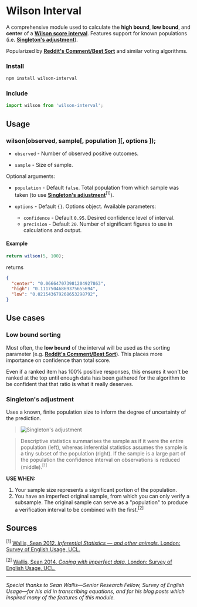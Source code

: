 # Wilson Interval

A comprehensive module used to calculate the **high bound**, **low bound**, and **center** of a **[Wilson score interval](http://en.wikipedia.org/wiki/Binomial_proportion_confidence_interval#Wilson_score_interval)**. Features support for known populations (i.e. **[Singleton's adjustment](https://corplingstats.wordpress.com/2012/04/30/inferential-statistics/)**).

Popularized by **[Reddit's Comment/Best Sort](http://amix.dk/blog/post/19588)** and similar voting algorithms.

### Install

```bash
npm install wilson-interval
```

### Include

```js
import wilson from 'wilson-interval';
```

## Usage

### wilson(observed, sample[, population ][, options ]);

- `observed` - Number of observed positive outcomes.

- `sample` - Size of sample.

Optional arguments:

- `population` - Default `false`. Total population from which sample was taken (to use **[Singleton's adjustment](https://corplingstats.wordpress.com/2012/04/30/inferential-statistics/)**<sup>[1]</sup>).

- `options` - Default `{}`. Options object. Available parameters:

	- `confidence` - Default `0.95`. Desired confidence level of interval.
	- `precision` - Default `20`. Number of significant figures to use in calculations and output.

#### Example
```js
return wilson(5, 100);
```
returns
```json
{
  "center": "0.066647073981204927863",
  "high": "0.11175046869375655694",
  "low": "0.021543679268653298792",
}
```

## Use cases

### Low bound sorting

Most often, the **low bound** of the interval will be used as the sorting parameter (e.g. **[Reddit's Comment/Best Sort](http://amix.dk/blog/post/19588)**). This places more importance on confidence than total score.

Even if a ranked item has 100% positive responses, this ensures it won't be ranked at the top until enough data has been gathered for the algorithm to be confident that that ratio is what it really deserves.

### Singleton's adjustment

Uses a known, finite population size to inform the degree of uncertainty of the prediction.

> ![Singleton's adjustment](https://corplingstats.files.wordpress.com/2012/04/popsamp1.png?w=538)

> Descriptive statistics summarises the sample as if it were the entire population (left), whereas inferential statistics assumes the sample is a tiny subset of the population (right). If the sample is a large part of the population the confidence interval on observations is reduced (middle).<sup>[1]</sup>

**USE WHEN:**

1. Your sample size represents a significant portion of the population.
2. You have an imperfect original sample, from which you can only verify a subsample. The original sample can serve as a "population" to produce a verification interval to be combined with the first.<sup>[2]</sup>

## Sources

<sup>[1]</sup> [Wallis, Sean 2012. *Inferential Statistics — and other animals*. London: Survey of English Usage, UCL.](https://corplingstats.wordpress.com/2012/04/30/inferential-statistics/)

<sup>[2]</sup> [Wallis, Sean 2014. *Coping with imperfect data*. London: Survey of English Usage, UCL.](https://corplingstats.wordpress.com/2014/04/10/imperfect-data/)

___
*Special thanks to Sean Wallis—Senior Research Fellow, Survey of English Usage—for his aid in transcribing equations, and for his blog posts which inspired many of the features of this module.*
